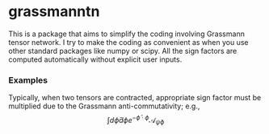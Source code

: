 # grassmanntn
This is a package that aims to simplify the coding involving Grassmann tensor network.
I try to make the coding as convenient as when you use other standard packages like numpy or scipy.
All the sign factors are computed automatically without explicit user inputs.

### Examples
Typically, when two tensors are contracted, appropriate sign factor must be multiplied due to the Grassmann anti-commutativity; e.g.,
$$\int d\bar\phi d\phi e^{-\bar\phi\cdot\phi} {\mathcal{A}_{\bar\psi\phi}}$$
